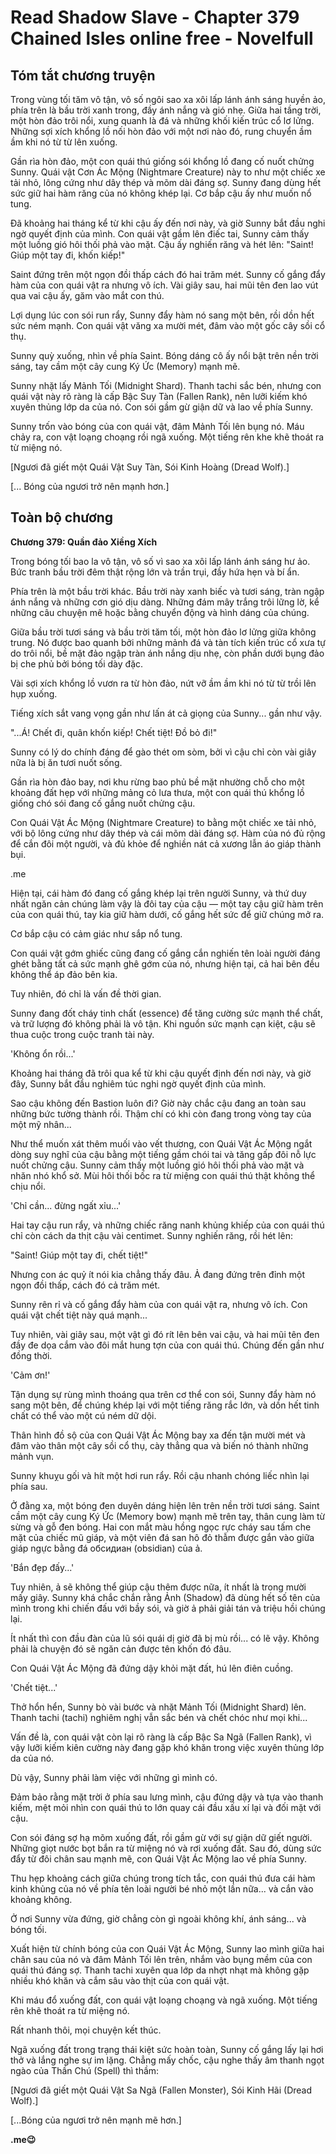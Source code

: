 # Read Shadow Slave - Chapter 379 Chained lsles online free - Novelfull

## Tóm tắt chương truyện

Trong vùng tối tăm vô tận, vô số ngôi sao xa xôi lấp lánh ánh sáng huyền ảo, phía trên là bầu trời xanh trong, đầy ánh nắng và gió nhẹ. Giữa hai tầng trời, một hòn đảo trôi nổi, xung quanh là đá và những khối kiến trúc cổ lơ lửng. Những sợi xích khổng lồ nối hòn đảo với một nơi nào đó, rung chuyển ầm ầm khi nó từ từ lên xuống.

Gần rìa hòn đảo, một con quái thú giống sói khổng lồ đang cố nuốt chửng Sunny. Quái vật Cơn Ác Mộng (Nightmare Creature) này to như một chiếc xe tải nhỏ, lông cứng như dây thép và mõm dài đáng sợ. Sunny đang dùng hết sức giữ hai hàm răng của nó không khép lại. Cơ bắp cậu ấy như muốn nổ tung.

Đã khoảng hai tháng kể từ khi cậu ấy đến nơi này, và giờ Sunny bắt đầu nghi ngờ quyết định của mình. Con quái vật gầm lên điếc tai, Sunny cảm thấy một luồng gió hôi thối phả vào mặt. Cậu ấy nghiến răng và hét lên: "Saint! Giúp một tay đi, khốn kiếp!"

Saint đứng trên một ngọn đồi thấp cách đó hai trăm mét. Sunny cố gắng đẩy hàm của con quái vật ra nhưng vô ích. Vài giây sau, hai mũi tên đen lao vút qua vai cậu ấy, găm vào mắt con thú.

Lợi dụng lúc con sói run rẩy, Sunny đẩy hàm nó sang một bên, rồi dồn hết sức ném mạnh. Con quái vật văng xa mười mét, đâm vào một gốc cây sồi cổ thụ.

Sunny quỳ xuống, nhìn về phía Saint. Bóng dáng cô ấy nổi bật trên nền trời sáng, tay cầm một cây cung Ký Ức (Memory) mạnh mẽ.

Sunny nhặt lấy Mảnh Tối (Midnight Shard). Thanh tachi sắc bén, nhưng con quái vật này rõ ràng là cấp Bậc Suy Tàn (Fallen Rank), nên lưỡi kiếm khó xuyên thủng lớp da của nó. Con sói gầm gừ giận dữ và lao về phía Sunny.

Sunny trốn vào bóng của con quái vật, đâm Mảnh Tối lên bụng nó. Máu chảy ra, con vật loạng choạng rồi ngã xuống. Một tiếng rên khe khẽ thoát ra từ miệng nó.

[Ngươi đã giết một Quái Vật Suy Tàn, Sói Kinh Hoàng (Dread Wolf).]

[... Bóng của ngươi trở nên mạnh hơn.]

## Toàn bộ chương

**Chương 379: Quần đảo Xiềng Xích**

Trong bóng tối bao la vô tận, vô số vì sao xa xôi lấp lánh ánh sáng hư ảo. Bức tranh bầu trời đêm thật rộng lớn và trần trụi, đầy hứa hẹn và bí ẩn.

Phía trên là một bầu trời khác. Bầu trời này xanh biếc và tươi sáng, tràn ngập ánh nắng và những cơn gió dịu dàng. Những đám mây trắng trôi lững lờ, kể những câu chuyện mê hoặc bằng chuyển động và hình dáng của chúng.

Giữa bầu trời tươi sáng và bầu trời tăm tối, một hòn đảo lơ lửng giữa không trung. Nó được bao quanh bởi những mảnh đá và tàn tích kiến trúc cổ xưa tự do trôi nổi, bề mặt đảo ngập tràn ánh nắng dịu nhẹ, còn phần dưới bụng đảo bị che phủ bởi bóng tối dày đặc.

Vài sợi xích khổng lồ vươn ra từ hòn đảo, nứt vỡ ầm ầm khi nó từ từ trồi lên hụp xuống.

Tiếng xích sắt vang vọng gần như lấn át cả giọng của Sunny... gần như vậy.

"...Á! Chết đi, quân khốn kiếp! Chết tiệt! Đồ bỏ đi!"

Sunny có lý do chính đáng để gào thét om sòm, bởi vì cậu chỉ còn vài giây nữa là bị ăn tươi nuốt sống.

Gần rìa hòn đảo bay, nơi khu rừng bao phủ bề mặt nhường chỗ cho một khoảng đất hẹp với những mảng cỏ lưa thưa, một con quái thú khổng lồ giống chó sói đang cố gắng nuốt chửng cậu.

Con Quái Vật Ác Mộng (Nightmare Creature) to bằng một chiếc xe tải nhỏ, với bộ lông cứng như dây thép và cái mõm dài đáng sợ. Hàm của nó đủ rộng để cắn đôi một người, và đủ khỏe để nghiền nát cả xương lẫn áo giáp thành bụi.

.me

Hiện tại, cái hàm đó đang cố gắng khép lại trên người Sunny, và thứ duy nhất ngăn cản chúng làm vậy là đôi tay của cậu — một tay cậu giữ hàm trên của con quái thú, tay kia giữ hàm dưới, cố gắng hết sức để giữ chúng mở ra.

Cơ bắp cậu có cảm giác như sắp nổ tung.

Con quái vật gớm ghiếc cũng đang cố gắng cắn nghiến tên loài người đáng ghét bằng tất cả sức mạnh ghê gớm của nó, nhưng hiện tại, cả hai bên đều không thể áp đảo bên kia.

Tuy nhiên, đó chỉ là vấn đề thời gian.

Sunny đang đốt cháy tinh chất (essence) để tăng cường sức mạnh thể chất, và trữ lượng đó không phải là vô tận. Khi nguồn sức mạnh cạn kiệt, cậu sẽ thua cuộc trong cuộc tranh tài này.

'Không ổn rồi...'

Khoảng hai tháng đã trôi qua kể từ khi cậu quyết định đến nơi này, và giờ đây, Sunny bắt đầu nghiêm túc nghi ngờ quyết định của mình.

Sao cậu không đến Bastion luôn đi? Giờ này chắc cậu đang an toàn sau những bức tường thành rồi. Thậm chí có khi còn đang trong vòng tay của một mỹ nhân...

Như thể muốn xát thêm muối vào vết thương, con Quái Vật Ác Mộng ngắt dòng suy nghĩ của cậu bằng một tiếng gầm chói tai và tăng gấp đôi nỗ lực nuốt chửng cậu. Sunny cảm thấy một luồng gió hôi thối phả vào mặt và nhăn nhó khổ sở. Mùi hôi thối bốc ra từ miệng con quái thú thật không thể chịu nổi.

'Chỉ cần... đừng ngất xỉu...'

Hai tay cậu run rẩy, và những chiếc răng nanh khủng khiếp của con quái thú chỉ còn cách da thịt cậu vài centimet. Sunny nghiến răng, rồi hét lên:

"Saint! Giúp một tay đi, chết tiệt!"

Nhưng con ác quỷ ít nói kia chẳng thấy đâu. Ả đang đứng trên đỉnh một ngọn đồi thấp, cách đó cả trăm mét.

Sunny rên rỉ và cố gắng đẩy hàm của con quái vật ra, nhưng vô ích. Con quái vật chết tiệt này quá mạnh...

Tuy nhiên, vài giây sau, một vật gì đó rít lên bên vai cậu, và hai mũi tên đen đầy đe dọa cắm vào đôi mắt hung tợn của con quái thú. Chúng đến gần như đồng thời.

'Cảm ơn!'

Tận dụng sự rùng mình thoáng qua trên cơ thể con sói, Sunny đẩy hàm nó sang một bên, để chúng khép lại với một tiếng răng rắc lớn, và dồn hết tinh chất có thể vào một cú ném dữ dội.

Thân hình đồ sộ của con Quái Vật Ác Mộng bay xa đến tận mười mét và đâm vào thân một cây sồi cổ thụ, cày thẳng qua và biến nó thành những mảnh vụn.

Sunny khuỵu gối và hít một hơi run rẩy. Rồi cậu nhanh chóng liếc nhìn lại phía sau.

Ở đằng xa, một bóng đen duyên dáng hiện lên trên nền trời tươi sáng. Saint cầm một cây cung Ký Ức (Memory bow) mạnh mẽ trên tay, thân cung làm từ sừng và gỗ đen bóng. Hai con mắt màu hồng ngọc rực cháy sau tấm che mặt của chiếc mũ giáp, và một viên đá san hô đỏ thẫm được gắn vào giữa giáp ngực bằng đá обсидиан (obsidian) của ả.

'Bắn đẹp đấy...'

Tuy nhiên, ả sẽ không thể giúp cậu thêm được nữa, ít nhất là trong mười mấy giây. Sunny khá chắc chắn rằng Ảnh (Shadow) đã dùng hết số tên của mình trong khi chiến đấu với bầy sói, và giờ ả phải giải tán và triệu hồi chúng lại.

Ít nhất thì con đầu đàn của lũ sói quái dị giờ đã bị mù rồi... có lẽ vậy. Không phải là chuyện đó sẽ ngăn cản được tên khốn đó đâu.

Con Quái Vật Ác Mộng đã đứng dậy khỏi mặt đất, hú lên điên cuồng.

'Chết tiệt...'

Thở hổn hển, Sunny bò vài bước và nhặt Mảnh Tối (Midnight Shard) lên. Thanh tachi (tachi) nghiêm nghị vẫn sắc bén và chết chóc như mọi khi...

Vấn đề là, con quái vật còn lại rõ ràng là cấp Bậc Sa Ngã (Fallen Rank), vì vậy lưỡi kiếm kiên cường này đang gặp khó khăn trong việc xuyên thủng lớp da của nó.

Dù vậy, Sunny phải làm việc với những gì mình có.

Đảm bảo rằng mặt trời ở phía sau lưng mình, cậu đứng dậy và tựa vào thanh kiếm, mệt mỏi nhìn con quái thú to lớn quay cái đầu xấu xí lại và đối mặt với cậu.

Con sói đáng sợ hạ mõm xuống đất, rồi gầm gừ với sự giận dữ giết người. Những giọt nước bọt bắn ra từ miệng nó và rơi xuống đất. Sau đó, dùng sức đẩy từ đôi chân sau mạnh mẽ, con Quái Vật Ác Mộng lao về phía Sunny.

Thu hẹp khoảng cách giữa chúng trong tích tắc, con quái thú đưa cái hàm kinh khủng của nó về phía tên loài người bé nhỏ một lần nữa... và cắn vào khoảng không.

Ở nơi Sunny vừa đứng, giờ chẳng còn gì ngoài không khí, ánh sáng... và bóng tối.

Xuất hiện từ chính bóng của con Quái Vật Ác Mộng, Sunny lao mình giữa hai chân sau của nó và đâm Mảnh Tối lên trên, nhắm vào bụng mềm của con quái thú đáng sợ. Thanh tachi xuyên qua lớp da nhợt nhạt mà không gặp nhiều khó khăn và cắm sâu vào thịt của con quái vật.

Khi máu đổ xuống đất, con quái vật loạng choạng và ngã xuống. Một tiếng rên khẽ thoát ra từ miệng nó.

Rất nhanh thôi, mọi chuyện kết thúc.

Ngã xuống đất trong trạng thái kiệt sức hoàn toàn, Sunny cố gắng lấy lại hơi thở và lắng nghe sự im lặng. Chẳng mấy chốc, cậu nghe thấy âm thanh ngọt ngào của Thần Chú (Spell) thì thầm:

[Ngươi đã giết một Quái Vật Sa Ngã (Fallen Monster), Sói Kinh Hãi (Dread Wolf).]

[...Bóng của ngươi trở nên mạnh mẽ hơn.]

**.me😉**